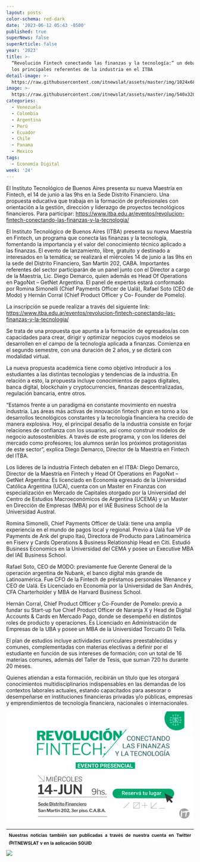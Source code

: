 ```yaml
---
layout: posts
color-schema: red-dark
date: '2023-06-12 05:43 -0500'
published: true
superNews: false
superArticle: false
year: '2023'
title: >-
  “Revolución Fintech conectando las finanzas y la tecnología:” un debate con
  los principales referentes de la industria en el ITBA
detail-image: >-
  https://raw.githubusercontent.com/itnewslat/assets/master/img/1024x680/Revolucion-Fintech-g.jpg
image: >-
  https://raw.githubusercontent.com/itnewslat/assets/master/img/540x320/Revolucion-Fintech-p.jpg
categories:
  - Venezuela
  - Colombia
  - Argentina
  - Perú
  - Ecuador
  - Chile
  - Panama
  - Mexico
tags:
  - Economía Digital
week: '24'
---
```

El Instituto Tecnológico de Buenos Aires presenta su nueva Maestría en Fintech, el 14 de junio a las 9hs en la Sede Distrito Financiero. Una propuesta educativa que trabaja en la formación de profesionales con orientación a la gestión, dirección y liderazgo de proyectos tecnológicos financieros. Para participar: https://www.itba.edu.ar/eventos/revolucion-fintech-conectando-las-finanzas-y-la-tecnologia/
 
El Instituto Tecnológico de Buenos Aires (ITBA) presenta su nueva Maestría en Fintech, un programa que conecta las finanzas y la tecnología, fomentando la importancia y el valor del conocimiento técnico aplicado a las finanzas. El evento de lanzamiento, libre, gratuito y destinado a interesados en la temática; se realizará el miércoles 14 de junio a las 9hs en la sede del Distrito Financiero, San Martín 202, CABA. Importantes referentes del sector participarán de un panel junto con el Director a cargo de la Maestría, Lic. Diego Demarco, quien además es Head Of Operations en PagoNxt – GetNet Argentina. El panel de expertos estará conformado por Romina Simonelli (Chief Payments Officer de Ualá), Rafael Soto (CEO de Modo) y Hernán Corral (Chief Product Officer y Co- Founder de Pomelo).
 
La inscripción se puede realizar a través del siguiente link: https://www.itba.edu.ar/eventos/revolucion-fintech-conectando-las-finanzas-y-la-tecnologia/
 
Se trata de una propuesta que apunta a la formación de egresados/as con capacidades para crear, dirigir y optimizar negocios cuyos modelos se desarrollen en el campo de la tecnología aplicada a finanzas. Comienza en el segundo semestre, con una duración de 2 años, y se dictará con modalidad virtual.
 
La nueva propuesta académica tiene como objetivo introducir a los estudiantes a las distintas tecnologías y tendencias de la industria. En relación a esto, la propuesta incluye conocimientos de pagos digitales, banca digital, blockchain y cryptocurrencies, finanzas descentralizadas, regulación bancaria, entre otros.
 
“Estamos frente a un paradigma en constante movimiento en nuestra industria. Las áreas más activas de innovación fintech giran en torno a los desarrollos tecnológicos constantes y la tecnología financiera ha crecido de manera explosiva. Hoy, el principal desafío de la industria consiste en forjar relaciones de confianza con los usuarios, así como construir modelos de negocio autosostenibles. A través de este programa, y con los líderes del mercado como profesores; los alumnos serán los próximos protagonistas de este sector”, explica Diego Demarco, Director de la Maestría en Fintech del ITBA.
 
Los líderes de la industria Fintech debaten en el ITBA:
Diego Demarco, Director de la Maestría en Fintech y Head Of Operations en PagoNxt – GetNet Argentina: Es licenciado en Economía egresado de la Universidad Católica Argentina (UCA), cuenta con un Master en Finanzas con especialización en Mercado de Capitales otorgado por la Universidad del Centro de Estudios Macroeconómicos de Argentina (UCEMA) y un Master en Dirección de Empresas (MBA) por el IAE Business School de la Universidad Austral.
 
Romina Simonelli, Chief Payments Officer de Ualá: tiene una amplia experiencia en el mundo de pagos local y regional. Previo a Ualá fue VP de Payments de Ank del grupo Itaú, Directora de Producto para Latinoamérica en Fiserv y Cards Operations & Business Relationship Head en Citi. Estudió Business Economics en la Universidad del CEMA y posee un Executive MBA del IAE Business School.
 
Rafael Soto, CEO de MODO: previamente fue Gerente General de la operación argentina de Nubank, el banco digital más grande de Latinoamérica. Fue CFO de la Fintech de préstamos personales Wenance y CEO de Ualá. Es Licenciado en Economía por la Universidad de San Andrés, CFA Charterholder y MBA de Harvard Business School.
 
Hernán Corral, Chief Product Officer y Co-Founder de Pomelo: previo a fundar su Start-up fue Chief Product Officer de Naranja X y Head de Digital Accounts & Cards en Mercado Pago, donde se desempeñó en distintos roles de producto y operaciones. Es Licenciado en Administración de Empresas de la UBA y posee un MBA de la Universidad Torcuato Di Tella. 
 
El plan de estudios incluye actividades curriculares preestablecidas y comunes, complementadas con materias electivas a definir por el estudiante en función de sus intereses de formación; con un total de 16 materias comunes, además del Taller de Tesis, que suman 720 hs durante 20 meses. 
 
Quienes atiendan a esta formación, recibirán un título que les otorgará conocimientos multidisciplinarios indispensables en las demandas de los contextos laborales actuales, estando capacitados para asesorar o desempeñarse en instituciones financieras privadas y/o públicas, empresas y emprendimientos de tecnología financiera, nacionales o internacionales.

![](https://raw.githubusercontent.com/itnewslat/assets/master/img/540x320/Revolucion-Fintech-p.jpg)

<table style="height: 42px;" width="569">
<tbody>
<tr>
<td style="text-align: justify;"><sub><strong>Nuestras noticias también son publicadas a través de nuestra cuenta en Twitter <a href="https://twitter.com/itnewslat?lang=es">@ITNEWSLAT</a> y en la aplicación <a href="https://squidapp.co/en/">SQUID</a></strong></sub></td>
</tr>
</tbody>
</table>
<img src="https://tracker.metricool.com/c3po.jpg?hash=56f88a41e39ab42c063cc51676587a04"/>